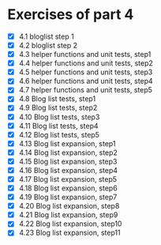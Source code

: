 # Exercises of part 4


- [x] 4.1 bloglist step 1
- [x] 4.2 bloglist step 2
- [x] 4.3 helper functions and unit tests, step1
- [x] 4.4 helper functions and unit tests, step2
- [x] 4.5 helper functions and unit tests, step3
- [x] 4.6 helper functions and unit tests, step4
- [x] 4.7 helper functions and unit tests, step5
- [x] 4.8 Blog list tests, step1
- [x] 4.9 Blog list tests, step2
- [x] 4.10 Blog list tests, step3
- [x] 4.11 Blog list tests, step4
- [x] 4.12 Blog list tests, step5
- [x] 4.13 Blog list expansion, step1
- [x] 4.14 Blog list expansion, step2
- [x] 4.15 Blog list expansion, step3
- [x] 4.16 Blog list expansion, step4
- [x] 4.17 Blog list expansion, step5
- [x] 4.18 Blog list expansion, step6
- [x] 4.19 Blog list expansion, step7
- [x] 4.20 Blog list expansion, step8
- [x] 4.21 Blog list expansion, step9
- [x] 4.22 Blog list expansion, step10
- [x] 4.23 Blog list expansion, step11